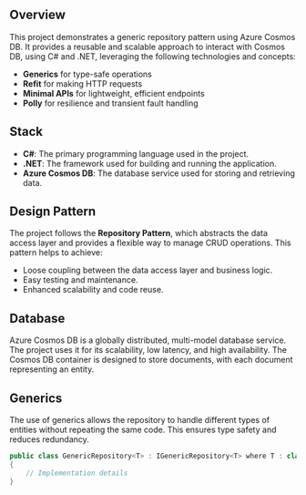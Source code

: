 ## Overview

This project demonstrates a generic repository pattern using Azure Cosmos DB. It provides a reusable and scalable approach to interact with Cosmos DB, using C# and .NET, leveraging the following technologies and concepts:
- **Generics** for type-safe operations
- **Refit** for making HTTP requests
- **Minimal APIs** for lightweight, efficient endpoints
- **Polly** for resilience and transient fault handling

## Stack

- **C#**: The primary programming language used in the project.
- **.NET**: The framework used for building and running the application.
- **Azure Cosmos DB**: The database service used for storing and retrieving data.

## Design Pattern

The project follows the **Repository Pattern**, which abstracts the data access layer and provides a flexible way to manage CRUD operations. This pattern helps to achieve:
- Loose coupling between the data access layer and business logic.
- Easy testing and maintenance.
- Enhanced scalability and code reuse.

## Database

Azure Cosmos DB is a globally distributed, multi-model database service. The project uses it for its scalability, low latency, and high availability. The Cosmos DB container is designed to store documents, with each document representing an entity.

## Generics

The use of generics allows the repository to handle different types of entities without repeating the same code. This ensures type safety and reduces redundancy.

```csharp
public class GenericRepository<T> : IGenericRepository<T> where T : class
{
    // Implementation details
} 
